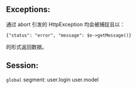 ## Exceptions:
 通过 abort 引发的 HttpException 均会被捕捉且以：
```
{"status": "error", "message": $e->getMessage()}
```
 的形式返回数据。

## Session:
 `global` segment:
 	user.login
 	user.model
